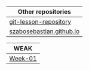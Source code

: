 |Other repositories|
| ------------- |
|[git-lesson-repository](https://github.com/szabosebastian/git-lesson-repository)|
|[szabosebastian.github.io](https://szabosebastian.github.io/)|

| WEAK        |
| ------------- |
| [Week-01](https://github.com/green-fox-academy/szabosebastian/tree/master/week-01)    || [Week-02](https://github.com/green-fox-academy/szabosebastian/tree/master/week-02)    |

